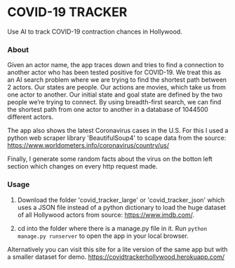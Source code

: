 # COVID-19 TRACKER
Use AI to track COVID-19 contraction chances in Hollywood.

### About

Given an actor name, the app traces down and tries to find a connection to another actor who has been tested positive for COVID-19. 
We treat this as an AI search problem where we are trying to find the shortest path between 2 actors.
Our states are people. Our actions are movies, which take us from one actor to another.
Our initial state and goal state are defined by the two people we’re trying to connect.
By using breadth-first search, we can find the shortest path from one actor to another in a database of 1044500 different actors.


The app also shows the latest Coronavirus cases in the U.S.
For this I used a python web scraper library 'BeautifulSoup4' to scape data from the source: https://www.worldometers.info/coronavirus/country/us/

Finally, I generate some random facts about the virus on the botton left section which changes on every http request made.


### Usage

1. Download the folder 'covid_tracker_large' or 'covid_tracker_json' which uses a JSON file instead of a python dictionary to load the huge dataset of all Hollywood actors from source: https://www.imdb.com/.

2. cd into the folder where there is a manage.py file in it. Run `python manage.py runserver` to open the app in your local browser.

Alternatively you can visit this site for a lite version of the same app but with a smaller dataset for demo. https://covidtrackerhollywood.herokuapp.com/


